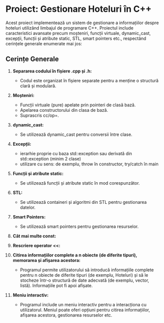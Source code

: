 # Proiect: Gestionare Hoteluri în C++

Acest proiect implementează un sistem de gestionare a informațiilor despre hoteluri utilizând limbajul de programare C++. Proiectul include caracteristici avansate precum moșteniri, funcții virtuale, dynamic_cast, excepții, funcții și atribute static, STL, smart pointers etc., respectând cerințele generale enumerate mai jos:

## Cerințe Generale

1. **Separarea codului în fișiere .cpp și .h:**
   - Codul este organizat în fișiere separate pentru a menține o structură clară și modulară.

2. **Moșteniri:**
   - Funcții virtuale (pure) apelate prin pointeri de clasă bază.
   - Apelarea constructorului din clasa de bază.
   - Suprascris cc/op=.

3. **dynamic_cast:**
   - Se utilizează dynamic_cast pentru conversii între clase.

4. **Excepții:**
   - ierarhie proprie cu baza std::exception sau derivată din std::exception (minim 2 clase)
   - utilizare cu sens: de exemplu, throw în constructor, try/catch în main

5. **Funcții și atribute static:**
   - Se utilizează funcții și atribute static în mod corespunzător.

6. **STL:**
   - Se utilizează containeri și algoritmi din STL pentru gestionarea datelor.

7. **Smart Pointers:**
    - Se utilizează smart pointers pentru gestionarea resurselor.

8. **Cât mai multe const:**

9. **Rescriere operator <<:**
   
10. **Citirea informațiilor complete a n obiecte (de diferite tipuri), memorarea și afișarea acestora:**
    - Programul permite utilizatorului să introducă informațiile complete pentru n obiecte de diferite tipuri (de exemplu, Hoteluri) și să le stocheze într-o structură de date adecvată (de exemplu, vector, listă). Informațiile pot fi apoi afișate.

11. **Meniu interactiv:**
    - Programul include un meniu interactiv pentru a interacționa cu utilizatorul. Meniul poate oferi opțiuni pentru citirea informațiilor, afișarea acestora, gestionarea resurselor etc.


